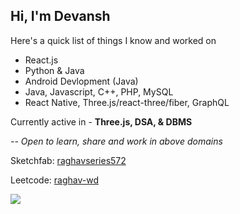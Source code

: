 ## Hi, I'm Devansh

Here's a quick list of things I know and worked on
- React.js
- Python & Java
- Android Devlopment (Java)
- Java, Javascript, C++, PHP, MySQL
- React Native, Three.js/react-three/fiber, GraphQL

Currently active in - **Three.js, DSA, & DBMS**

*-- Open to learn, share and work in above domains*

Sketchfab: <a href="https://sketchfab.com/raghavseries572">raghavseries572</a>

Leetcode: <a href="https://leetcode.com/raghav-wd">raghav-wd</a>


<img src="https://github-readme-stats.vercel.app/api?username=raghav-wd&bg_color=00838f&hide_title=true&text_color=e0f7fa" />
